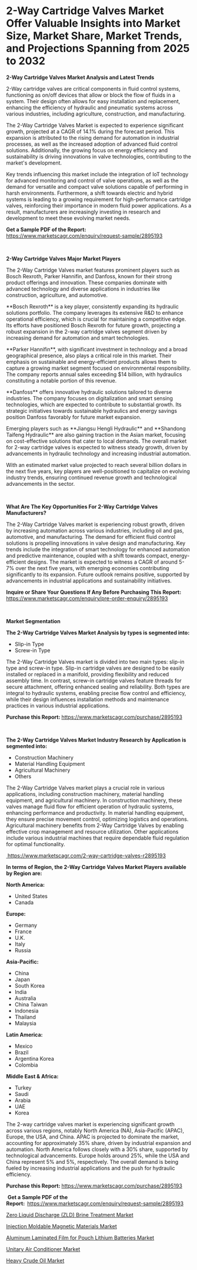 <p><h1>2-Way Cartridge Valves Market Offer Valuable Insights into Market Size, Market Share, Market Trends, and Projections Spanning from 2025 to 2032</h1></p><p><strong>2-Way Cartridge Valves Market Analysis and Latest Trends</strong></p>
<p><p>2-Way cartridge valves are critical components in fluid control systems, functioning as on/off devices that allow or block the flow of fluids in a system. Their design often allows for easy installation and replacement, enhancing the efficiency of hydraulic and pneumatic systems across various industries, including agriculture, construction, and manufacturing.</p><p>The 2-Way Cartridge Valves Market is expected to experience significant growth, projected at a CAGR of 14.1% during the forecast period. This expansion is attributed to the rising demand for automation in industrial processes, as well as the increased adoption of advanced fluid control solutions. Additionally, the growing focus on energy efficiency and sustainability is driving innovations in valve technologies, contributing to the market's development.</p><p>Key trends influencing this market include the integration of IoT technology for advanced monitoring and control of valve operations, as well as the demand for versatile and compact valve solutions capable of performing in harsh environments. Furthermore, a shift towards electric and hybrid systems is leading to a growing requirement for high-performance cartridge valves, reinforcing their importance in modern fluid power applications. As a result, manufacturers are increasingly investing in research and development to meet these evolving market needs.</p></p>
<p><strong>Get a Sample PDF of the Report:&nbsp;</strong> <a href="https://www.marketscagr.com/enquiry/request-sample/2895193?utm_campaign=2012&utm_medium=2&utm_source=Github&utm_content=ia&utm_term=15032025&utm_id=2-way-cartridge-valves">https://www.marketscagr.com/enquiry/request-sample/2895193</a></p>
<p>&nbsp;</p>
<p><strong>2-Way Cartridge Valves Major Market Players</strong></p>
<p><p>The 2-Way Cartridge Valves market features prominent players such as Bosch Rexroth, Parker Hannifin, and Danfoss, known for their strong product offerings and innovation. These companies dominate with advanced technology and diverse applications in industries like construction, agriculture, and automotive.</p><p>**Bosch Rexroth** is a key player, consistently expanding its hydraulic solutions portfolio. The company leverages its extensive R&D to enhance operational efficiency, which is crucial for maintaining a competitive edge. Its efforts have positioned Bosch Rexroth for future growth, projecting a robust expansion in the 2-way cartridge valves segment driven by increasing demand for automation and smart technologies.</p><p>**Parker Hannifin**, with significant investment in technology and a broad geographical presence, also plays a critical role in this market. Their emphasis on sustainable and energy-efficient products allows them to capture a growing market segment focused on environmental responsibility. The company reports annual sales exceeding $14 billion, with hydraulics constituting a notable portion of this revenue.</p><p>**Danfoss** offers innovative hydraulic solutions tailored to diverse industries. The company focuses on digitalization and smart sensing technologies, which are expected to contribute to substantial growth. Its strategic initiatives towards sustainable hydraulics and energy savings position Danfoss favorably for future market expansion.</p><p>Emerging players such as **Jiangsu Hengli Hydraulic** and **Shandong Taifeng Hydraulic** are also gaining traction in the Asian market, focusing on cost-effective solutions that cater to local demands. The overall market for 2-way cartridge valves is expected to witness steady growth, driven by advancements in hydraulic technology and increasing industrial automation.</p><p>With an estimated market value projected to reach several billion dollars in the next five years, key players are well-positioned to capitalize on evolving industry trends, ensuring continued revenue growth and technological advancements in the sector.</p></p>
<p>&nbsp;</p>
<p><strong>What Are The Key Opportunities For 2-Way Cartridge Valves Manufacturers?</strong></p>
<p><p>The 2-Way Cartridge Valves market is experiencing robust growth, driven by increasing automation across various industries, including oil and gas, automotive, and manufacturing. The demand for efficient fluid control solutions is propelling innovations in valve design and manufacturing. Key trends include the integration of smart technology for enhanced automation and predictive maintenance, coupled with a shift towards compact, energy-efficient designs. The market is expected to witness a CAGR of around 5-7% over the next five years, with emerging economies contributing significantly to its expansion. Future outlook remains positive, supported by advancements in industrial applications and sustainability initiatives.</p></p>
<p><strong>Inquire or Share Your Questions If Any Before Purchasing This Report:</strong> <a href="https://www.marketscagr.com/enquiry/pre-order-enquiry/2895193?utm_campaign=2012&utm_medium=2&utm_source=Github&utm_content=ia&utm_term=15032025&utm_id=2-way-cartridge-valves">https://www.marketscagr.com/enquiry/pre-order-enquiry/2895193</a></p>
<p>&nbsp;</p>
<p><strong>Market Segmentation</strong></p>
<p><strong>The 2-Way Cartridge Valves Market Analysis by types is segmented into:</strong></p>
<p><ul><li>Slip-in Type</li><li>Screw-in Type</li></ul></p>
<p><p>The 2-Way Cartridge Valves market is divided into two main types: slip-in type and screw-in type. Slip-in cartridge valves are designed to be easily installed or replaced in a manifold, providing flexibility and reduced assembly time. In contrast, screw-in cartridge valves feature threads for secure attachment, offering enhanced sealing and reliability. Both types are integral to hydraulic systems, enabling precise flow control and efficiency, while their design influences installation methods and maintenance practices in various industrial applications.</p></p>
<p><strong>Purchase this Report:&nbsp;</strong><a href="https://www.marketscagr.com/purchase/2895193?utm_campaign=2012&utm_medium=2&utm_source=Github&utm_content=ia&utm_term=15032025&utm_id=2-way-cartridge-valves">https://www.marketscagr.com/purchase/2895193</a></p>
<p>&nbsp;</p>
<p><strong>The 2-Way Cartridge Valves Market Industry Research by Application is segmented into:</strong></p>
<p><ul><li>Construction Machinery</li><li>Material Handling Equipment</li><li>Agricultural Machinery</li><li>Others</li></ul></p>
<p><p>The 2-Way Cartridge Valves market plays a crucial role in various applications, including construction machinery, material handling equipment, and agricultural machinery. In construction machinery, these valves manage fluid flow for efficient operation of hydraulic systems, enhancing performance and productivity. In material handling equipment, they ensure precise movement control, optimizing logistics and operations. Agricultural machinery benefits from 2-Way Cartridge Valves by enabling effective crop management and resource utilization. Other applications include various industrial machines that require dependable fluid regulation for optimal functionality.</p></p>
<p><a href="https://www.marketscagr.com/2-way-cartridge-valves-r2895193?utm_campaign=2012&utm_medium=2&utm_source=Github&utm_content=ia&utm_term=15032025&utm_id=2-way-cartridge-valves">&nbsp;https://www.marketscagr.com/2-way-cartridge-valves-r2895193</a></p>
<p><strong>In terms of Region, the 2-Way Cartridge Valves Market Players available by Region are:</strong></p>
<p>
    <p> <strong> North America: </strong>
        <ul>
            <li>United States</li>
            <li>Canada</li>
        </ul>
        </p> 
    <p> <strong> Europe: </strong>
        <ul>
            <li>Germany</li>
            <li>France</li>
            <li>U.K.</li>
            <li>Italy</li>
            <li>Russia</li>
        </ul>
        </p> 
    <p> <strong> Asia-Pacific: </strong>
        <ul>
            <li>China</li>
            <li>Japan</li>
            <li>South Korea</li>
            <li>India</li>
            <li>Australia</li>
            <li>China Taiwan</li>
            <li>Indonesia</li>
            <li>Thailand</li>
            <li>Malaysia</li>
        </ul>
        </p> 
    <p> <strong> Latin America: </strong>
        <ul>
            <li>Mexico</li>
            <li>Brazil</li>
            <li>Argentina Korea</li>
            <li>Colombia</li>
        </ul>
        </p> 
    <p> <strong> Middle East & Africa: </strong>
        <ul>
            <li>Turkey</li>
            <li>Saudi</li>
            <li>Arabia</li>
            <li>UAE</li>
            <li>Korea</li>
        </ul>
    </p>
    </p>
<p><p>The 2-way cartridge valves market is experiencing significant growth across various regions, notably North America (NA), Asia-Pacific (APAC), Europe, the USA, and China. APAC is projected to dominate the market, accounting for approximately 35% share, driven by industrial expansion and automation. North America follows closely with a 30% share, supported by technological advancements. Europe holds around 25%, while the USA and China represent 5% and 5%, respectively. The overall demand is being fueled by increasing industrial applications and the push for hydraulic efficiency.</p></p>
<p><strong>Purchase this Report: </strong><a href="https://www.marketscagr.com/purchase/2895193?utm_campaign=2012&utm_medium=2&utm_source=Github&utm_content=ia&utm_term=15032025&utm_id=2-way-cartridge-valves">https://www.marketscagr.com/purchase/2895193</a></p>
<p>&nbsp;<strong>Get a Sample PDF of the Report:&nbsp;&nbsp;</strong><a href="https://www.marketscagr.com/enquiry/request-sample/2895193?utm_campaign=2012&utm_medium=2&utm_source=Github&utm_content=ia&utm_term=15032025&utm_id=2-way-cartridge-valves">https://www.marketscagr.com/enquiry/request-sample/2895193</a></p>
<p><strong></strong></p>
<p><p><a href="https://github.com/agemakisel4b/Market-Research-Report-List-1/blob/main/zero-liquid-discharge-zld-brine-treatment-market.md?utm_campaign=2012&utm_medium=2&utm_source=Github&utm_content=ia&utm_term=15032025&utm_id=2-way-cartridge-valves">Zero Liquid Discharge (ZLD) Brine Treatment Market</a></p><p><a href="https://github.com/marfosamiko7/Market-Research-Report-List-1/blob/main/injection-moldable-magnetic-materials-market.md?utm_campaign=2012&utm_medium=2&utm_source=Github&utm_content=ia&utm_term=15032025&utm_id=2-way-cartridge-valves">Injection Moldable Magnetic Materials Market</a></p><p><a href="https://github.com/gierlravasty/Market-Research-Report-List-1/blob/main/aluminum-laminated-film-for-pouch-lithium-batteries-market.md?utm_campaign=2012&utm_medium=2&utm_source=Github&utm_content=ia&utm_term=15032025&utm_id=2-way-cartridge-valves">Aluminum Laminated Film for Pouch Lithium Batteries Market</a></p><p><a href="https://github.com/ChiragRP21/Market-Research-Report-List-7/blob/main/unitary-air-conditioner-market.md?utm_campaign=2012&utm_medium=2&utm_source=Github&utm_content=ia&utm_term=15032025&utm_id=2-way-cartridge-valves">Unitary Air Conditioner Market</a></p><p><a href="https://github.com/bawksmaedamu/Market-Research-Report-List-1/blob/main/heavy-crude-oil-market.md?utm_campaign=2012&utm_medium=2&utm_source=Github&utm_content=ia&utm_term=15032025&utm_id=2-way-cartridge-valves">Heavy Crude Oil Market</a></p></p>